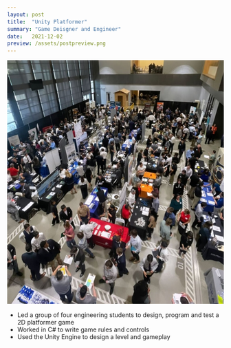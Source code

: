 ```yaml
---
layout: post
title:  "Unity Platformer"
summary: "Game Deisgner and Engineer"
date:   2021-12-02
preview: /assets/postpreview.png
---
```


![Picture 1](/assets/unityplatformer.png)

- Led a group of four engineering students to design, program and test a 2D platformer game
- Worked in C# to write game rules and controls
- Used the Unity Engine to design a level and gameplay
